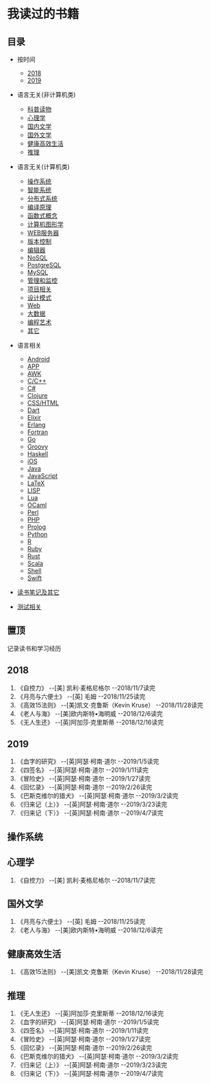 我读过的书籍
========================
## 目录
* 按时间
  * [2018](#2018)
  * [2019](#2019)

* 语言无关(非计算机类)
  * [科普读物](#科普读物)
  * [心理学](#心理学)
  * [国内文学](#国内文学)
  * [国外文学](#国外文学)
  * [健康高效生活](#健康高效生活)
  * [推理](#推理)

* 语言无关(计算机类)
  * [操作系统](#操作系统)
  * [智能系统](#智能系统)
  * [分布式系统](#分布式系统)
  * [编译原理](#编译原理)
  * [函数式概念](#函数式概念)
  * [计算机图形学](#计算机图形学)
  * [WEB服务器](#web服务器)
  * [版本控制](#版本控制)
  * [编辑器](#编辑器)
  * [NoSQL](#nosql)
  * [PostgreSQL](#postgresql)
  * [MySQL](#mysql)
  * [管理和监控](#管理和监控)
  * [项目相关](#项目相关)
  * [设计模式](#设计模式)
  * [Web](#web)
  * [大数据](#大数据)
  * [编程艺术](#编程艺术)
  * [其它](#其它)

* 语言相关
  * [Android](#android)
  * [APP](#app)
  * [AWK](#awk)
  * [C/C++](#cc)
  * [C#](#c)
  * [Clojure](#clojure)
  * [CSS/HTML](#csshtml)
  * [Dart](#dart)
  * [Elixir](#elixir)
  * [Erlang](#erlang)
  * [Fortran](#fortran)
  * [Go](#go)
  * [Groovy](#groovy)
  * [Haskell](#haskell)
  * [iOS](#ios)
  * [Java](#java)
  * [JavaScript](#javascript)
  * [LaTeX](#latex)
  * [LISP](#lisp)
  * [Lua](#lua)
  * [OCaml](#OCaml)
  * [Perl](#perl)
  * [PHP](#php)
  * [Prolog](#prolog)
  * [Python](#python)
  * [R](#r)
  * [Ruby](#ruby)
  * [Rust](#rust)
  * [Scala](#scala)
  * [Shell](#shell)
  * [Swift](#swift)

* [读书笔记及其它](#读书笔记及其它)
* [测试相关](#测试相关)

## 置顶
记录读书和学习经历
## 2018
1. 《自控力》        --[美] 凯利·麦格尼格尔      --2018/11/7读完
2. 《月亮与六便士》  --[英] 毛姆	    --2018/11/25读完
3. 《高效15法则》    --[美]凯文·克鲁斯（Kevin Kruse） --2018/11/28读完
4. 《老人与海》      --[美]欧内斯特•海明威  --2018/12/6读完
5. 《无人生还》      --[英]阿加莎·克里斯蒂  --2018/12/16读完

## 2019
1. 《血字的研究》    --[英]阿瑟·柯南·道尔   --2019/1/5读完
2. 《四签名》        --[英]阿瑟·柯南·道尔   --2019/1/11读完
3. 《冒险史》        --[英]阿瑟·柯南·道尔   --2019/1/27读完
4. 《回忆录》        --[英]阿瑟·柯南·道尔   --2019/2/26读完
5. 《巴斯克维尔的猎犬》 --[英]阿瑟·柯南·道尔   --2019/3/2读完
6. 《归来记（上）》  --[英]阿瑟·柯南·道尔   --2019/3/23读完
7. 《归来记（下）》  --[英]阿瑟·柯南·道尔   --2019/4/7读完

## 操作系统

## 心理学
1. 《自控力》   --[美] 凯利·麦格尼格尔      --2018/11/7读完

## 国外文学
1. 《月亮与六便士》     --[英] 毛姆         --2018/11/25读完
2. 《老人与海》      --[美]欧内斯特•海明威  --2018/12/6读完

## 健康高效生活
1. 《高效15法则》   --[美]凯文·克鲁斯（Kevin Kruse） --2018/11/28读完

## 推理
1. 《无人生还》  --[英]阿加莎·克里斯蒂  --2018/12/16读完
2. 《血字的研究》    --[英]阿瑟·柯南·道尔   --2019/1/5读完
3. 《四签名》       --[英]阿瑟·柯南·道尔   --2019/1/11读完
4. 《冒险史》        --[英]阿瑟·柯南·道尔   --2019/1/27读完
5. 《回忆录》        --[英]阿瑟·柯南·道尔   --2019/2/26读完
6. 《巴斯克维尔的猎犬》 --[英]阿瑟·柯南·道尔   --2019/3/2读完
7. 《归来记（上）》  --[英]阿瑟·柯南·道尔   --2019/3/23读完
8. 《归来记（下）》  --[英]阿瑟·柯南·道尔   --2019/4/7读完
